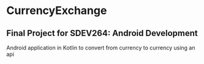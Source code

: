 # CurrencyExchange
## Final Project for SDEV264: Android Development
Android application in Kotlin to convert from currency to currency using an api 


  
                                                                   
                                                                   
                                                                   
                                                                   
                                                                   
                                                                   
                                                                   
                                                                   

                                               

 
                                               
